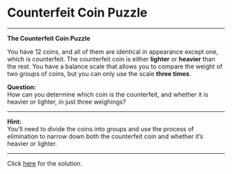 # Counterfeit Coin Puzzle
---

**The Counterfeit Coin Puzzle**

You have 12 coins, and all of them are identical in appearance except one, which is counterfeit. The counterfeit coin is either **lighter** or **heavier** than the rest. You have a balance scale that allows you to compare the weight of two groups of coins, but you can only use the scale **three times**.

**Question:**  
How can you determine which coin is the counterfeit, and whether it is heavier or lighter, in just three weighings?

---

**Hint:**  
You’ll need to divide the coins into groups and use the process of elimination to narrow down both the counterfeit coin and whether it’s heavier or lighter.

---

Click [here](counterfeit-coins.004.sol.md) for the solution.